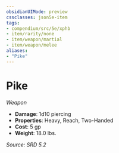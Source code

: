 ```yaml
---
obsidianUIMode: preview
cssclasses: json5e-item
tags:
- compendium/src/5e/xphb
- item/rarity/none
- item/weapon/martial
- item/weapon/melee
aliases: 
- "Pike"
---
```

# Pike
*Weapon*  

- **Damage**: 1d10 piercing
- **Properties**: Heavy, Reach, Two-Handed
- **Cost**: 5 gp
- **Weight**: 18.0 lbs.

*Source: SRD 5.2*